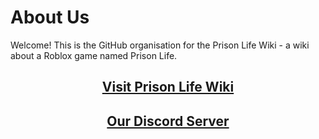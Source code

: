 # About Us
Welcome! This is the GitHub organisation for the Prison Life Wiki - a wiki about a Roblox game named Prison Life.

## <p align="center">[Visit Prison Life Wiki](https://prison-life.fandom.com)</p> 
## <p align="center">[Our Discord Server](https://discord.gg/gTvNrSMxKH)</p>


